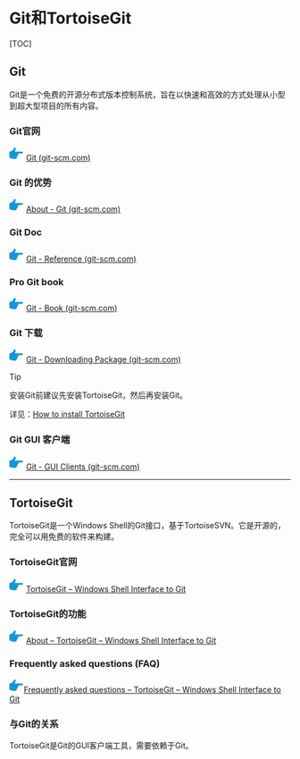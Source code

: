 # Git和TortoiseGit

[TOC]

## Git

Git是一个免费的开源分布式版本控制系统，旨在以快速和高效的方式处理从小型到超大型项目的所有内容。

### Git官网

![](../Images/Common/hand-right.png) [Git (git-scm.com)](https://git-scm.com/)

### Git 的优势

![](../Images/Common/hand-right.png) [About - Git (git-scm.com)](https://git-scm.com/about/branching-and-merging)

### Git Doc

![](../Images/Common/hand-right.png) [Git - Reference (git-scm.com)](https://git-scm.com/docs)

### Pro Git book

![](../Images/Common/hand-right.png) [Git - Book (git-scm.com)](https://git-scm.com/book/en/v2)

### Git 下载

![](../Images/Common/hand-right.png) [Git - Downloading Package (git-scm.com)](https://git-scm.com/download/win)

> [!TIP]
>
> 安装Git前建议先安装TortoiseGit，然后再安装Git。
>
> 详见：[How to install TortoiseGit](https://tortoisegit.org/support/faq/#install)

### Git GUI 客户端

![](../Images/Common/hand-right.png) [Git - GUI Clients (git-scm.com)](https://git-scm.com/downloads/guis/)

---

## TortoiseGit

TortoiseGit是一个Windows Shell的Git接口，基于TortoiseSVN。它是开源的，完全可以用免费的软件来构建。

### TortoiseGit官网

![](../Images/Common/hand-right.png) [TortoiseGit – Windows Shell Interface to Git](https://tortoisegit.org/)

### TortoiseGit的功能

![](../Images/Common/hand-right.png) [About – TortoiseGit – Windows Shell Interface to Git](https://tortoisegit.org/about/)

### Frequently asked questions (FAQ)

![](../Images/Common/hand-right.png)[Frequently asked questions – TortoiseGit – Windows Shell Interface to Git](https://tortoisegit.org/support/faq/#install)

### 与Git的关系

TortoiseGit是Git的GUI客户端工具，需要依赖于Git。